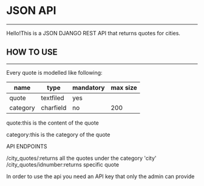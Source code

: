 # JSON API
---
Hello!This is a JSON DJANGO REST API that returns quotes for cities.

## HOW TO USE
---
Every quote is modelled like following:

|name   |type   |mandatory   |max size   |
|-------|-------|------------|-----------|
|quote|textfiled|yes||
|category|charfield|no|200|

quote:this is the content of the quote

category:this is the category of the quote

API ENDPOINTS

/city_quotes/:returns all the quotes under the category 'city'
/city_quotes/idnumber:returns specific quote

In order to use the api you need an API key that only the admin can provide
